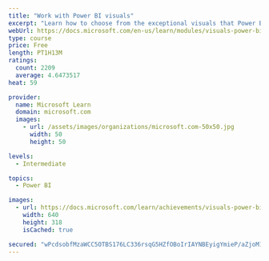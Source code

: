 ```yaml
---
title: "Work with Power BI visuals"
excerpt: "Learn how to choose from the exceptional visuals that Power BI makes available to you. Formatting visuals will direct the user’s attention to exactly where you want it, while helping to make the visual easier to read and interpret. You will also learn about how to use key performance indicators (KPIs)."
webUrl: https://docs.microsoft.com/en-us/learn/modules/visuals-power-bi/
type: course
price: Free
length: PT1H13M
ratings:
  count: 2209
  average: 4.6473517
heat: 59

provider:
  name: Microsoft Learn
  domain: microsoft.com
  images:
    - url: /assets/images/organizations/microsoft.com-50x50.jpg
      width: 50
      height: 50

levels:
  - Intermediate

topics:
  - Power BI

images:
  - url: https://docs.microsoft.com/learn/achievements/visuals-power-bi-social.png
    width: 640
    height: 318
    isCached: true

secured: "wPcdsobfMzaWCC5OTBS176LC336rsqG5HZfOBoIrIAYNBEyigYmieP/aZjoM16x/R71vVvW8Hm6X5RZTiB2sJneCuXyev3hL1LpHvv6YCxDSBAfu7Jk64lsdddLrKfrzLBkIhw8JnfCjzoxqoIhVY/HGk/1oR7VNvcsDnCcDd9JjzH1ZmuE/6o4vRjtYFR2yn7G7WkzglbDbPeV9Cu6yZW7MG5Haur15caWzsA1xBzSHjxRjGhqlP2eaOg2BjtrbAan87/p89Fv6lIWChsmeJUSL4LovDcHyl4HJLWO/IIvyniNa6+WxxVVvc7OZFoxrsE9fv476/jNBCn9aUE3As3tSre5B1DRkcs3xa+bWGIwyVZWGq7UkD70pi2/76uKKntr++AOTZqv+aQIU0F3BKfeGp67c7f8relVlWu9tBkc=;yrxUxsMc7r/eNb6659YTrg=="
---
```


